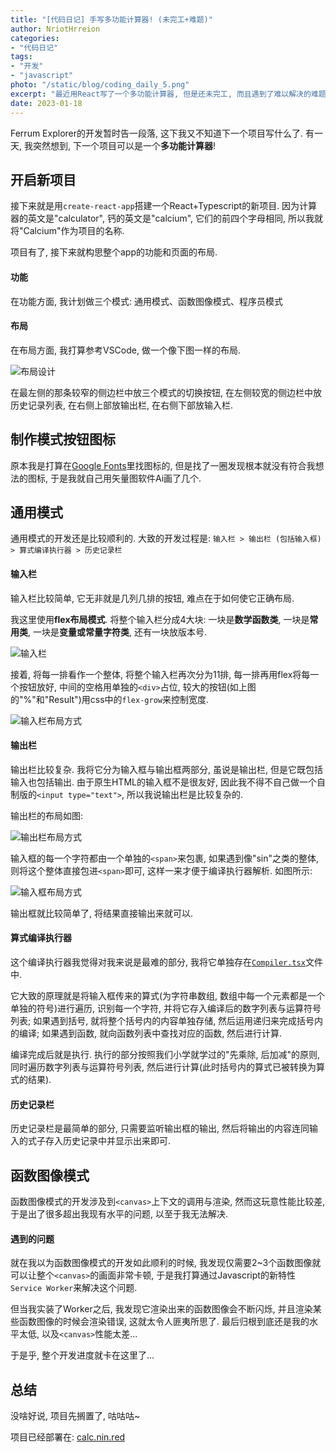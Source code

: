 ```yaml
---
title: "[代码日记] 手写多功能计算器! (未完工+难题)"
author: NriotHrreion
categories:
- "代码日记"
tags:
- "开发"
- "javascript"
photo: "/static/blog/coding_daily_5.png"
excerpt: "最近用React写了一个多功能计算器, 但是还未完工, 而且遇到了难以解决的难题"
date: 2023-01-18
---
```


Ferrum Explorer的开发暂时告一段落, 这下我又不知道下一个项目写什么了. 有一天, 我突然想到, 下一个项目可以是一个**多功能计算器**!

## 开启新项目

接下来就是用`create-react-app`搭建一个React+Typescript的新项目. 因为计算器的英文是"calculator", 钙的英文是"calcium", 它们的前四个字母相同, 所以我就将"Calcium"作为项目的名称.

项目有了, 接下来就构思整个app的功能和页面的布局.

#### 功能

在功能方面, 我计划做三个模式: 通用模式、函数图像模式、程序员模式

#### 布局

在布局方面, 我打算参考VSCode, 做一个像下图一样的布局.

![布局设计](/static/blog/img3.png)

在最左侧的那条较窄的侧边栏中放三个模式的切换按钮, 在左侧较宽的侧边栏中放历史记录列表, 在右侧上部放输出栏, 在右侧下部放输入栏.

## 制作模式按钮图标

原本我是打算在[Google Fonts](https://fonts.google.com/icons?selected=Material+Icons)里找图标的, 但是找了一圈发现根本就没有符合我想法的图标, 于是我就自己用矢量图软件Ai画了几个.

## 通用模式

通用模式的开发还是比较顺利的. 大致的开发过程是: `输入栏 > 输出栏 (包括输入框) > 算式编译执行器 > 历史记录栏`

#### 输入栏

输入栏比较简单, 它无非就是几列几排的按钮, 难点在于如何使它正确布局.

我这里使用**flex布局模式**. 将整个输入栏分成4大块: 一块是**数学函数类**, 一块是**常用类**, 一块是**变量或常量字符类**, 还有一块放版本号.

![输入栏](/static/blog/img4.png)

接着, 将每一排看作一个整体, 将整个输入栏再次分为11排, 每一排再用flex将每一个按钮放好, 中间的空格用单独的`<div>`占位, 较大的按钮(如上图的"%"和"Result")用css中的`flex-grow`来控制宽度.

![输入栏布局方式](/static/blog/img5.png)

#### 输出栏

输出栏比较复杂. 我将它分为输入框与输出框两部分, 虽说是输出栏, 但是它既包括输入也包括输出. 由于原生HTML的输入框不是很友好, 因此我不得不自己做一个自制版的`<input type="text">`, 所以我说输出栏是比较复杂的.

输出栏的布局如图:

![输出栏布局方式](/static/blog/img6.png)

输入框的每一个字符都由一个单独的`<span>`来包裹, 如果遇到像"sin"之类的整体, 则将这个整体直接包进`<span>`即可, 这样一来才便于编译执行器解析. 如图所示:

![输入框布局方式](/static/blog/img7.png)

输出框就比较简单了, 将结果直接输出来就可以.

#### 算式编译执行器

这个编译执行器我觉得对我来说是最难的部分, 我将它单独存在[`Compiler.tsx`](https://github.com/nocpiun/calcium/blob/main/src/utils/Compiler.tsx)文件中.

它大致的原理就是将输入框传来的算式(为字符串数组, 数组中每一个元素都是一个单独的符号)进行遍历, 识别每一个字符, 并将它存入编译后的数字列表与运算符号列表; 如果遇到括号, 就将整个括号内的内容单独存储, 然后运用递归来完成括号内的编译; 如果遇到函数, 就向函数列表中查找对应的函数, 然后进行计算.

编译完成后就是执行. 执行的部分按照我们小学就学过的"先乘除, 后加减"的原则, 同时遍历数字列表与运算符号列表, 然后进行计算(此时括号内的算式已被转换为算式的结果).

#### 历史记录栏

历史记录栏是最简单的部分, 只需要监听输出框的输出, 然后将输出的内容连同输入的式子存入历史记录中并显示出来即可.

## 函数图像模式

函数图像模式的开发涉及到`<canvas>`上下文的调用与渲染, 然而这玩意性能比较差, 于是出了很多超出我现有水平的问题, 以至于我无法解决.

#### 遇到的问题

就在我以为函数图像模式的开发如此顺利的时候, 我发现仅需要2~3个函数图像就可以让整个`<canvas>`的画面非常卡顿, 于是我打算通过Javascript的新特性`Service Worker`来解决这个问题.

但当我实装了Worker之后, 我发现它渲染出来的函数图像会不断闪烁, 并且渲染某些函数图像的时候会渲染错误, 这就太令人匪夷所思了. 最后归根到底还是我的水平太低, 以及`<canvas>`性能太差...

于是乎, 整个开发进度就卡在这里了...

## 总结

没啥好说, 项目先搁置了, 咕咕咕~

项目已经部署在: [calc.nin.red](https://calc.nin.red)
